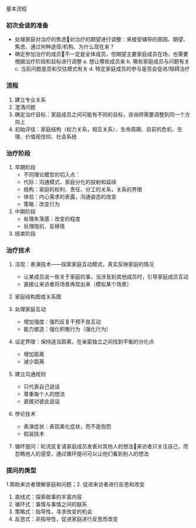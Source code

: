 基本流程

### 初次会谈的准备
- 处理家庭对治疗的焦虑对治疗的期望进行调整：来接受辅导的原因、期望、焦虑、通过何种途径/机构、为什么现在来？
- 确定参加治疗的成员不一定是全体成员，但期望主要家庭成员在场，也需要根据治疗阶段和目标进行调整
		a. 想让哪些成员来
		b. 哪些家庭成员与问题有关
		c. 当前问题是否和交往模式有关
		d. 特定家庭成员的参与是否会促进/阻碍治疗

### 流程
1. 建立专业关系
2. 澄清问题
3. 确定治疗目标：家庭成员之间可能有不同的目标，咨询师需要调整到同一个方向上
4. 初始评估：家庭结构（权力关系，相互关系）、生命周期、目前的危机、生理、价值观信仰、社会系统

### 治疗阶段

1. 早期阶段
	- 不同理论模型的切入点：
	- 代际：沟通模式、家庭分化的投射和延续
	- 结构：家庭的权利、责任、分工的关系，关系的界限
	- 体验：内心需求的表露，沟通姿态的改变
	- 策略：改变行为
2. 中期阶段
	- 处理失落感：改变的程度
	- 处理阻抗、反移情
3. 结束阶段
	
	
### 治疗技术

1. 活现：表演技术——探索家庭互动模式，真实反映家庭的情况
	- 让某成员说一些关于家庭的事，当涉及到其他成员时，引导家庭成员互动
	- 直接让来访者将场景再现出来（模拟某个场景）
2. 家庭结构图或关系图
3. 处理家庭互动
	- 增加强度：强烈反复干预不良互动
	- 能力塑造：强化积极行为（强化行为）
4. 设定界限：保持适当距离，在亲密独立之间找到平衡的分化点
	- 增加距离
	- 减少距离
		
1. 建立沟通规则
	- 只代表自己说话
	- 尊重每个人的想法
	- 直接对彼此说话
2. 悖论技术
	- 表演症状：表现美化症状，而不是抱怨
	- 假装技术
3. 循环提问：轮流反复请家庭成员发表对其他人的想法来访者只关注自己，而忽略他人的感受，通过循环提问可以让他们看到别人的想法
	
	
### 提问的类型
1.帮助来访者理解家庭和问题；2. 促进来访者进行反思和改变

1. 直线式：探索故事的丰富内容
2. 循环式：事情与事情之间的联系
3. 策略式：指导性，寻求改变的机会
4. 反思式：非指导性，促进家庭进行反思而改变
